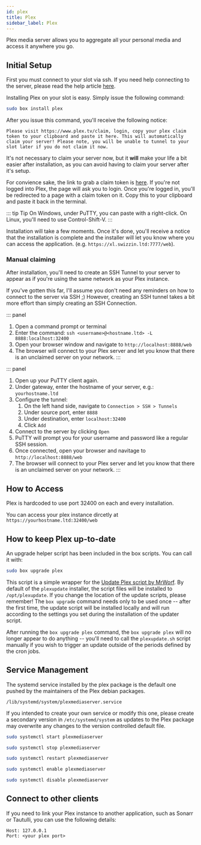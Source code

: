 ```yaml
---
id: plex
title: Plex
sidebar_label: Plex
---
```


Plex media server allows you to aggregate all your personal media and access it anywhere you go.

## Initial Setup

First you must connect to your slot via ssh. If you need help connecting to the server, please read the help article [here](../getting-started/how-do-i-connect.md).

Installing Plex on your slot is easy. Simply issue the following command:

```sh
sudo box install plex
```

After you issue this command, you'll receive the following notice:

```plaintext main wrap
Please visit https://www.plex.tv/claim, login, copy your plex claim token to your clipboard and paste it here. This will automatically claim your server! Please note, you will be unable to tunnel to your slot later if you do not claim it now.
```

It's not necessary to claim your server now, but it **will** make your life a bit easier after installation, as you can avoid having to claim your server after it's setup.

For convience sake, the link to grab a claim token is [here](https://www.plex.tv/claim). If you're not logged into Plex, the page will ask you to login. Once you're logged in, you'll be redirected to a page with a claim token on it. Copy this to your clipboard and paste it back in the terminal.

::: tip Tip
On Windows, under PuTTY, you can paste with a right-click.
On Linux, you'll need to use Control-Shift-V.
:::

Installation will take a few moments. Once it's done, you'll receive a notice that the installation is complete and the installer will let you know where you can access the application. (e.g. `https://xl.swizzin.ltd:7777/web`). 

### Manual claiming

After installation, you'll need to create an SSH Tunnel to your server to appear as if you're using the same network as your Plex instance.

If you've gotten this far, I'll assume you don't need any reminders on how to connect to the server via SSH ;) However, creating an SSH tunnel takes a bit more effort than simply creating an SSH Connection.

<!--DOCUSAURUS_CODE_TABS-->
<!--Linux / OS X-->
::: panel 
1. Open a command prompt or terminal
2. Enter the command: `ssh <username>@<hostname.ltd> -L 8888:localhost:32400`
3. Open your browser window and navigate to `http://localhost:8888/web`
4. The browser will connect to your Plex server and let you know that there is an unclaimed server on your network.
:::
<!--Windows-->
::: panel
1. Open up your PuTTY client again.
2. Under gateway, enter the hostname of your server, e.g.: `yourhostname.ltd`
3. Configure the tunnel:
    1. On the left hand side, navigate to `Connection > SSH > Tunnels`
    2. Under source port, enter `8888`
    3. Under destination, enter `localhost:32400` 
    4. Click `Add`
4. Connect to the server by clicking `Open`
5. PuTTY will prompt you for your username and password like a regular SSH session.
6. Once connected, open your browser and navitage to `http://localhost:8888/web`
7. The browser will connect to your Plex server and let you know that there is an unclaimed server on your network.
:::
<!--END_DOCUSAURUS_CODE_TABS-->

## How to Access

Plex is hardcoded to use port 32400 on each and every installation.

You can access your plex instance dircetly at `https://yourhostname.ltd:32400/web`

## How to keep Plex up-to-date

An upgrade helper script has been included in the box scripts. You can call it with:

```bash
sudo box upgrade plex
```

This script is a simple wrapper for the [Update Plex script by MrWorf](https://github.com/mrworf/plexupdate). By default of the `plexupdate` installer, the script files will be installed to `/opt/plexupdate`. If you change the location of the update scripts, please remember! The `box upgrade` command needs only to be used once -- after the first time, the update script will be installed locally and will run according to the settings you set during the installation of the updater script.

After running the `box upgrade plex` command, the `box upgrade plex` will no longer appear to do anything -- you'll need to call the `plexupdate.sh` script manually if you wish to trigger an update outside of the periods defined by the cron jobs.

## Service Management

The systemd service installed by the plex package is the default one pushed by the maintainers of the Plex debian packages.

```plaintext
/lib/systemd/system/plexmediaserver.service
```

If you intended to create your own service or modify this one, please create a secondary version in `/etc/systemd/system` as updates to the Plex package may overwrite any changes to the version controlled default file.

<!--DOCUSAURUS_CODE_TABS-->
<!--Start-->
```bash
sudo systemctl start plexmediaserver
```
<!--Stop-->
```bash
sudo systemctl stop plexmediaserver
```
<!--Restart-->
```bash
sudo systemctl restart plexmediaserver
```
<!--Enable-->
```bash
sudo systemctl enable plexmediaserver
```
<!--Disable-->
```bash
sudo systemctl disable plexmediaserver
```
<!--END_DOCUSAURUS_CODE_TABS-->

## Connect to other clients

If you need to link your Plex instance to another application, such as Sonarr or Tautulli, you can use the following details:

```plaintext main
Host: 127.0.0.1
Port: <your plex port>
```